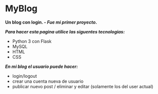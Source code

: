# MyBlog
**Un blog con login. - _Fue mi primer proyecto_.**

***Para hacer esta pagina utilice las siguentes tecnologias:***

- Python 3 con Flask
- MySQL
- HTML
- CSS

***En mi blog el usuario puede hacer:***
- login/logout
- crear una cuenta nueva de usuario
- publicar nuevo post / eliminar y editar (solamente los del user actual)
